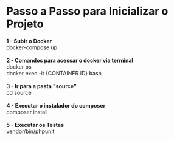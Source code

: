 # Passo a Passo para Inicializar o Projeto

**1 - Subir o Docker**<br>
docker-compose up<br><br>
**2 - Comandos para acessar o docker via terminal**<br>
docker ps<br>
docker exec -it {CONTAINER ID} bash<br><br>
**3 - Ir para a pasta "source"**<br>
cd source<br><br>
**4 - Executar o instalador do composer**<br>
composer install<br><br>
**5 - Executar os Testes**<br>
vendor/bin/phpunit
